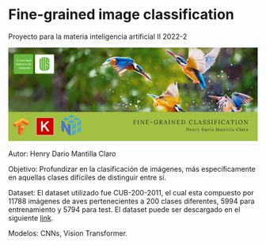 # Fine-grained image classification

Proyecto para la materia inteligencia artificial II 2022-2

![Banner fine-grained classification](https://github.com/HenryMantilla/ProyectoIA2/blob/main/Fine-grained%20classification.png "Fine-grained Classification")

Autor: Henry Dario Mantilla Claro

Objetivo: Profundizar en la clasificación de imágenes, más específicamente en aquellas clases difíciles de distinguir entre sí.

Dataset: El dataset utilizado fue CUB-200-2011, el cual esta compuesto por 11788 imágenes de aves pertenecientes a 200 clases diferentes, 5994 para entrenamiento y 5794 para test. El dataset puede ser descargado en el siguiente [link](https://www.vision.caltech.edu/datasets/cub_200_2011/ "Title").

Modelos: CNNs, Vision Transformer.
